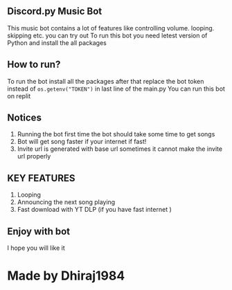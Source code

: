 ## Discord.py Music Bot
This music bot contains a lot of features like controlling volume. looping. skipping etc. you can try out
To run this bot you need letest version of Python and install the all packages

## How to run?
To run the bot install all the packages after that replace the bot token instead of `os.getenv("TOKEN")` in last line of the main.py
You can run this bot on replit

## Notices
1. Running the bot first time the bot should take some time to get songs
2. Bot will get song faster if your internet if fast!
3. Invite url is generated with base url sometimes it cannot make the invite url properly

## KEY FEATURES
1. Looping
2. Announcing the next song playing
3. Fast download with YT DLP (if you have fast internet )

## Enjoy with bot
I hope you will like it

# Made by Dhiraj1984
